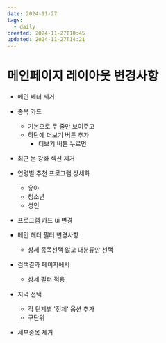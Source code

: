 ```yaml
---
date: 2024-11-27
tags:
  - daily
created: 2024-11-27T10:45
updated: 2024-11-27T14:21
---
```

# 메인페이지 레이아웃 변경사항
- 메인 베너 제거
- 종목 카드
	- 기본으로 두 줄만 보여주고 
	- 하단에 더보기 버튼 추가
		- 더보기 버튼 누르면 
- 최근 본 강좌 섹션 제거
- 연령별 추천 프로그램 상세화
	- 유아
	- 청소년
	- 성인
- 프로그램 카드 ui 변경
- 메인 헤더 필터 변경사항 
	- 상세 종목선택 않고 대분류만 선택
- 검색결과 페이지에서 
	- 상세 필터 적용

- 지역 선택
	- 각 단계별 '전체' 옵션 추가
	- 구단위 
- 세부종목 제거